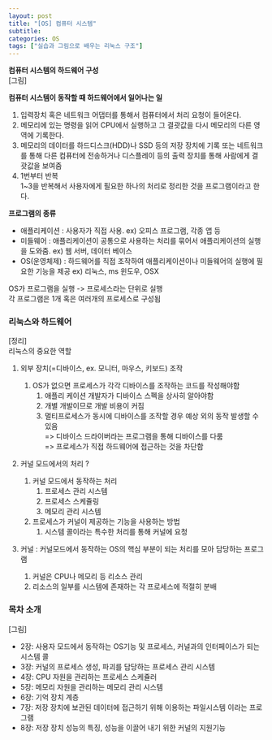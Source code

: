 ```yaml
---
layout: post
title: "[OS] 컴퓨터 시스템"
subtitle:
categories: OS
tags: ["실습과 그림으로 배우는 리눅스 구조"]
---
```

  
**컴퓨터 시스템의 하드웨어 구성**  
[그림]  
  
**컴퓨터 시스템이 동작할 때 하드웨어에서 일어나는 일**  
  
1. 입력장치 혹은 네트워크 어댑터를 통해서 컴퓨터에서 처리 요청이 들어온다.  
2. 메모리에 있는 명령을 읽어 CPU에서 실행하고 그 결괏값을 다시 메모리의 다른 영역에 기록한다.  
3. 메모리의 데이터를 하드디스크(HDD)나 SSD 등의 저장 장치에 기록 또는 네트워크를 통해 다른 컴퓨터에 전송하거나 디스플레이 등의 출력 장치를 통해 사람에게 결괏값을 보여줌  
4. 1번부터 반복  
   1~3을 반복해서 사용자에게 필요한 하나의 처리로 정리한 것을 프로그램이라고 한다.  
  
**프로그램의 종류**  
  
- 애플리케이션 : 사용자가 직접 사용. ex) 오피스 프로그램, 각종 앱 등  
- 미들웨어 : 애플리케이션이 공통으로 사용하는 처리를 묶어서 애플리케이션의 실행을 도와줌. ex) 웹 서버, 데이터 베이스  
- OS(운영체제) : 하드웨어를 직접 조작하여 애플리케이션이나 미들웨어의 실행에 필요한 기능을 제공 ex) 리눅스, ms 윈도우, OSX  
  
OS가 프로그램을 실행 -> 프로세스라는 단위로 실행  
각 프로그램은 1개 혹은 여러개의 프로세스로 구성됨  
  
### 리눅스와 하드웨어  
  
[정리]  
리눅스의 중요한 역할  
  
1. 외부 장치(=디바이스, ex. 모니터, 마우스, 키보드) 조작  
  
   1. OS가 없으면 프로세스가 각각 디바이스를 조작하는 코드를 작성해야함  
      1. 애플리 케이션 개발자가 디바이스 스펙을 상사히 알아야함  
      2. 개별 개발이므로 개발 비용이 커짐  
      3. 멀티프로세스가 동시에 디바이스를 조작할 경우 예상 외의 동작 발생할 수 있음  
         => 디바이스 드라이버라는 프로그램을 통해 디바이스를 다룸  
         => 프로세스가 직접 하드웨어에 접근하는 것을 차단함  
  
2. 커널 모드에서의 처리 ?  
  
   1. 커널 모드에서 동작하는 처리  
      1. 프로세스 관리 시스템  
      2. 프로세스 스케쥴링  
      3. 메모리 관리 시스템  
   2. 프로세스가 커널이 제공하는 기능을 사용하는 방법  
      1. 시스템 콜이라는 특수한 처리를 통해 커널에 요청  
  
3. 커널 : 커널모드에서 동작하는 OS의 핵심 부분이 되는 처리를 모아 담당하는 프로그램  
   1. 커널은 CPU나 메모리 등 리소스 관리  
   2. 리소스의 일부를 시스템에 존재하는 각 프로세스에 적절히 분배  
  
### 목차 소개  
  
[그림]  
  
- 2장: 사용자 모드에서 동작하는 OS기능 및 프로세스, 커널과의 인터페이스가 되는 시스템 콜  
- 3장: 커널의 프로세스 생성, 파괴를 담당하는 프로세스 관리 시스템  
- 4장: CPU 자원을 관리하는 프로세스 스케쥴러  
- 5장: 메모리 자원을 관리하는 메모리 관리 시스템  
- 6장: 기억 장치 계층  
- 7장: 저장 장치에 보관된 데이터에 접근하기 위해 이용하는 파일시스템 이라는 프로그램  
- 8장: 저장 장치 성능의 특징, 성능을 이끌어 내기 위한 커널의 지원기능  
  
